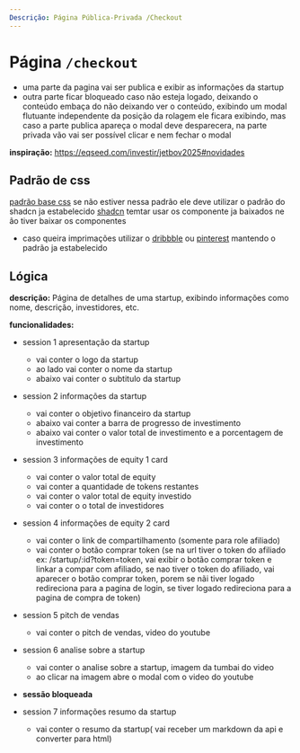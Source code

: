 ```yaml
---
Descrição: Página Pública-Privada /Checkout
---
```


# Página `/checkout`

- uma parte da pagina vai ser publica e exibir as informações da startup
- outra parte ficar bloqueado caso não esteja logado, deixando o conteúdo embaça do não deixando ver o conteúdo, exibindo um modal flutuante independente da posição da rolagem ele ficara exibindo, mas caso a parte publica apareça o modal deve desparecera, na parte privada vão vai ser possível clicar e nem fechar o modal

**inspiração:**
https://eqseed.com/investir/jetbov2025#novidades

## Padrão de css 
[padrão base css](doc/context/05-padroes-e-css.md) se não estiver nessa padrão ele deve utilizar o padrão do shadcn ja estabelecido
[shadcn](https://ui.shadcn.com/) temtar usar os componente ja baixados ne ão tiver baixar os componentes
- caso queira imprimações utilizar o [dribbble](https://dribbble.com/) ou [pinterest](https://br.pinterest.com/) mantendo o padrão ja estabelecido 

## Lógica

**descrição:** Página de detalhes de uma startup, exibindo informações como nome, descrição, investidores, etc.

**funcionalidades:**

- session 1 apresentação da startup
  - vai conter o logo da startup
  - ao lado vai conter o nome da startup
  - abaixo vai conter o subtitulo da startup
- session 2 informações da startup
  - vai conter o objetivo financeiro da startup
  - abaixo vai conter a barra de progresso de investimento
  - abaixo vai conter o valor total de investimento e a porcentagem de investimento
- session 3 informações de equity 1 card
  - vai conter o valor total de equity
  - vai conter a quantidade de tokens restantes
  - vai conter o valor total de equity investido
  - vai conter o o total de investidores
- session 4 informações de equity 2 card
  - vai conter o link de compartilhamento (somente para role afiliado)
  - vai conter o botão comprar token (se na url tiver o token do afiliado ex: /startup/:id?token=token, vai exibir o botão comprar token e linkar a compar com afiliado, se nao tiver o token do afiliado, vai aparecer o botão comprar token, porem se nãi tiver logado redireciona para a pagina de login, se tiver logado redireciona para a pagina de compra de token)
- session 5 pitch de vendas
  - vai conter o pitch de vendas, video do youtube
- session 6 analise sobre a startup
  - vai conter o analise sobre a startup, imagem da tumbai do video
  - ao clicar na imagem abre o modal com o video do youtube

- **sessão bloqueada**
- session 7 informações resumo da startup
  - vai conter o resumo da startup( vai receber um markdown da api e converter para html)
  
